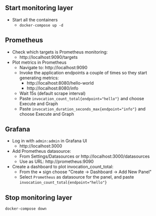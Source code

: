 ## Start monitoring layer
* Start all the containers
  * `docker-compose up -d`

## Prometheus
* Check which targets is Prometheus monitoring:
  * http://localhost:9090/targets
* Plot metrics in Prometheus
  * Navigate to: http://localhost:9090
  * Invoke the application endpoints a couple of times so they start generating metrics:
    * http://localhost:8080/hello-world
    * http://localhost:8080/info
  * Wait 15s (default scrape interval)  
  * Paste `invocation_count_total{endpoint="hello"}` and choose Execute and Graph
  * Paste `invocation_duration_seconds_max{endpoint="info"}` and choose Execute and Graph


## Grafana
* Log in with `admin:admin` in Grafana UI
  * http://localhost:3000
* Add Prometheus datasource:
  * From Settings/Datasources or http://localhost:3000/datasources
  * Use as URL: http://prometheus:9090 
* Create a dashboard to plot invocation_count_total:
  * From the __+__ sign choose "Create -> Dashboard -> Add New Panel"
  * Select `Prometheus` as datasource for the panel, and paste `invocation_count_total{endpoint="hello"}`

## Stop monitoring layer
`docker-compose down` 
